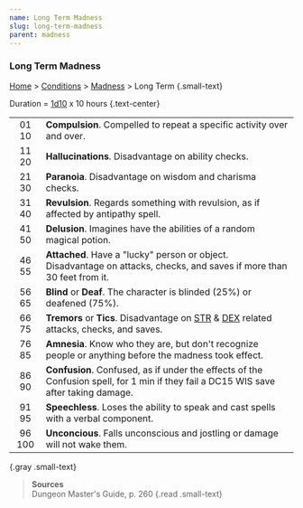 ```yaml
---
name: Long Term Madness
slug: long-term-madness
parent: madness
---
```

### Long Term Madness
 [Home](dm-operations-center) > [Conditions](conditions) > [Madness](madness)  > Long Term {.small-text}

Duration = [1d10](/roll/1d10) x 10 hours {.text-center}

|||
|:-----:|---|
| 01 10 | **Compulsion**. Compelled to repeat a specific activity over and over. |
| 11 20 | **Hallucinations**. Disadvantage on ability checks. |
| 21 30 | **Paranoia**. Disadvantage on wisdom and charisma checks.  |
| 31 40 | **Revulsion**. Regards something with revulsion, as if affected by antipathy spell.|
| 41 50 | **Delusion**. Imagines have the abilities of a random magical potion. | 
| 46 55 | **Attached**. Have a "lucky" person or object. Disadvantage on attacks, checks, and saves if more than 30 feet from it. |
| 56 65 | **Blind** or **Deaf**. The character is blinded (25%) or deafened (75%). |
| 66 75 | **Tremors** or **Tics**. Disadvantage on [STR](STRENGTH) & [DEX](DEXTERITY) related attacks, checks, and saves. |
| 76 85 | **Amnesia**. Know who they are, but don't recognize people or anything before the madness took effect.   |
| 86 90 | **Confusion**. Confused, as if under the effects of the Confusion spell, for 1 min if they fail a DC15 WIS save after taking damage. |
| 91 95 | **Speechless**. Loses the ability to speak and cast spells with a verbal component. |
| 96 100  | **Unconcious**. Falls unconscious and jostling or damage will not wake them.  |
{.gray .small-text}

> **Sources** <br/>
> Dungeon Master's Guide, p. 260
{.read .small-text}